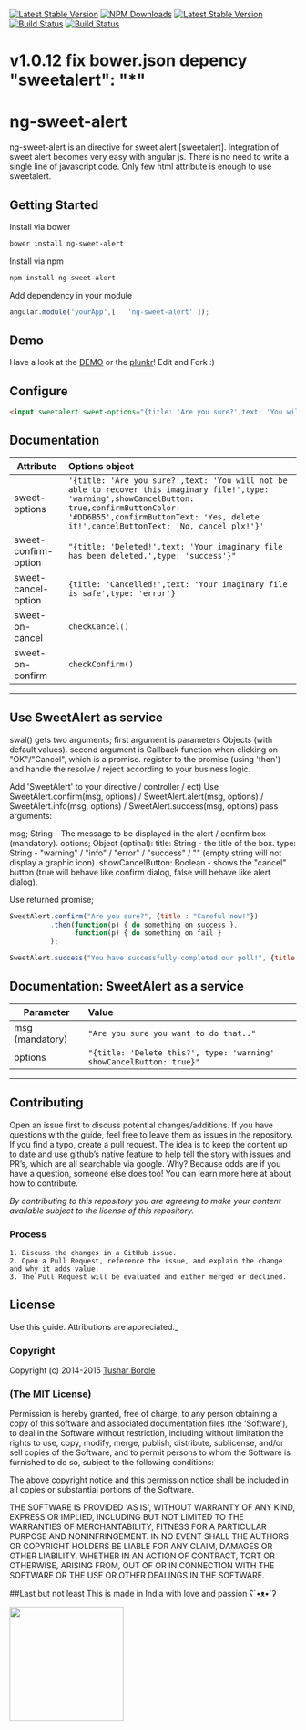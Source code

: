 [![Latest Stable Version](https://img.shields.io/npm/v/ng-sweet-alert.svg?style=flat-square)](https://www.npmjs.com/package/ng-sweet-alert)
[![NPM Downloads](https://img.shields.io/npm/dm/ng-sweet-alert.svg?style=flat-square)](https://www.npmjs.com/package/ng-sweet-alert)
[![Latest Stable Version](https://img.shields.io/bower/v/ng-sweet-alert.svg?style=flat-square)](http://bower.io/search/?q=ng-sweet-alert)
[![Build Status](https://img.shields.io/github/forks/tushariscoolster/ng-sweet-alert.svg?style=flat-square)](https://github.com/tushariscoolster/ng-sweet-alert)
[![Build Status](https://img.shields.io/github/stars/tushariscoolster/ng-sweet-alert.svg?style=flat-square)](https://github.com/tushariscoolster/ng-sweet-alert)

# v1.0.12 fix bower.json depency "sweetalert": "*"

# ng-sweet-alert

ng-sweet-alert is an directive for sweet alert [sweetalert]. Integration of sweet alert becomes very easy with angular js. There is no need to write a single line of javascript code. Only few html attribute is enough to use sweetalert.

## Getting Started

Install via bower

```sh
bower install ng-sweet-alert
```

Install via npm

```sh
npm install ng-sweet-alert
```

Add dependency in your module

```javascript
angular.module('yourApp',[   'ng-sweet-alert' ]); 
```

## Demo

Have a look at the [DEMO](http://tushariscoolster.github.io/ng-sweet-alert) or the [plunkr](http://plnkr.co/edit/OBhogm1ZfaGKN466Dijv?p=preview)! Edit and Fork :)


## Configure

```html
<input sweetalert sweet-options="{title: 'Are you sure?',text: 'You will not be able to recover this imaginary file!',type: 'warning',showCancelButton: true,confirmButtonColor: '#DD6B55',confirmButtonText: 'Yes, delete it!',cancelButtonText: 'No, cancel plx!'}" sweet-confirm-option="{title: 'Deleted!',text: 'Your imaginary file has been deleted.',type: 'success'}" sweet-cancel-option="{title: 'Cancelled!',text: 'Your imaginary file is safe',type: 'error'}" type="submit" name="login-submit" sweet-on-cancel="checkCancel()" sweet-on-confirm="checkConfirm()" id="login-submit" tabindex="4" class="form-control btn btn-login" value="Log In">
```

## Documentation


|Attribute|Options object|
|-----------------|:----------------------------|
|sweet-options | `'{title: 'Are you sure?',text: 'You will not be able to recover this imaginary file!',type: 'warning',showCancelButton: true,confirmButtonColor: '#DD6B55',confirmButtonText: 'Yes, delete it!',cancelButtonText: 'No, cancel plx!'}'` |
|sweet-confirm-option| `"{title: 'Deleted!',text: 'Your imaginary file has been deleted.',type: 'success'}"`            |
|sweet-cancel-option| `{title: 'Cancelled!',text: 'Your imaginary file is safe',type: 'error'}` |
|sweet-on-cancel| `checkCancel()` |
|sweet-on-confirm| `checkConfirm()` |


----------

## Use SweetAlert as service
  
  swal() gets two arguments;
  first argument is parameters Objects (with default values).
  second argument is Callback function when clicking on "OK"/"Cancel", which is a promise.
  register to the promise (using 'then') and handle the resolve / reject according to your business logic.
  
  Add 'SweetAlert' to your directive / controller / ect)
  Use SweetAlert.confirm(msg, options) / SweetAlert.alert(msg, options) / SweetAlert.info(msg, options) / SweetAlert.success(msg, options)
  pass arguments:
  
  msg; String - The message to be displayed in the alert / confirm box (mandatory).
  options; Object (optinal):
    title: String - the title of the box.
    type: String - "warning" / "info" / "error" / "success" / "" (empty string will not display a graphic icon).
    showCancelButton: Boolean - shows the "cancel" button (true will behave like confirm dialog, false will behave like alert dialog).
  
  Use returned promise;
  
  ```javascript
  SweetAlert.confirm("Are you sure?", {title : "Careful now!"})
            .then(function(p) { do something on success },
                  function(p) { do something on fail }
            );
  
  SweetAlert.success("You have successfully completed our poll!", {title: "Good job!"});
```


## Documentation: SweetAlert as a service 


| Parameter|Value| 
|-----------------|:----------------------------|
| msg (mandatory)| `"Are you sure you want to do that.."` 
| options| `"{title: 'Delete this?', type: 'warning' showCancelButton: true}"`            


----------

## Contributing

Open an issue first to discuss potential changes/additions. If you have questions with the guide, feel free to leave them as issues in the repository. If you find a typo, create a pull request. The idea is to keep the content up to date and use github’s native feature to help tell the story with issues and PR’s, which are all searchable via google. Why? Because odds are if you have a question, someone else does too! You can learn more here at about how to contribute.

*By contributing to this repository you are agreeing to make your content available subject to the license of this repository.*

### Process
    1. Discuss the changes in a GitHub issue.
    2. Open a Pull Request, reference the issue, and explain the change and why it adds value.
    3. The Pull Request will be evaluated and either merged or declined.

## License

 Use this guide. Attributions are appreciated._

### Copyright

Copyright (c) 2014-2015 [Tushar Borole](http://www.tusharborole.com)

### (The MIT License)
Permission is hereby granted, free of charge, to any person obtaining
a copy of this software and associated documentation files (the
'Software'), to deal in the Software without restriction, including
without limitation the rights to use, copy, modify, merge, publish,
distribute, sublicense, and/or sell copies of the Software, and to
permit persons to whom the Software is furnished to do so, subject to
the following conditions:

The above copyright notice and this permission notice shall be
included in all copies or substantial portions of the Software.

THE SOFTWARE IS PROVIDED 'AS IS', WITHOUT WARRANTY OF ANY KIND,
EXPRESS OR IMPLIED, INCLUDING BUT NOT LIMITED TO THE WARRANTIES OF
MERCHANTABILITY, FITNESS FOR A PARTICULAR PURPOSE AND NONINFRINGEMENT.
IN NO EVENT SHALL THE AUTHORS OR COPYRIGHT HOLDERS BE LIABLE FOR ANY
CLAIM, DAMAGES OR OTHER LIABILITY, WHETHER IN AN ACTION OF CONTRACT,
TORT OR OTHERWISE, ARISING FROM, OUT OF OR IN CONNECTION WITH THE
SOFTWARE OR THE USE OR OTHER DEALINGS IN THE SOFTWARE.

##Last but not least
This is made in India with love and passion  ʕ´•ᴥ•`ʔ

<a href="../../" target="_blank"><img src="http://lonamowers-hrd.appspot.com/images/made_india.jpg" height="200"></a>
